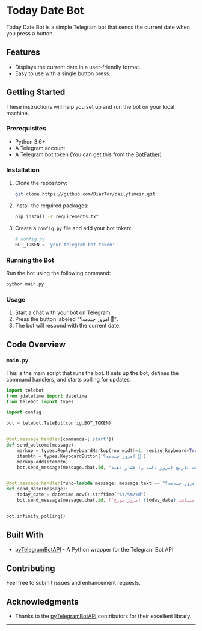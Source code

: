 # Today Date Bot

Today Date Bot is a simple Telegram bot that sends the current date when you press a button.

## Features

- Displays the current date in a user-friendly format.
- Easy to use with a single button press.

## Getting Started

These instructions will help you set up and run the bot on your local machine.

### Prerequisites

- Python 3.6+
- A Telegram account
- A Telegram bot token (You can get this from the [BotFather](https://core.telegram.org/bots#botfather))

### Installation

1. Clone the repository:

    ```bash
    git clone https://github.com/DiarTor/dailytimeir.git
    ```

2. Install the required packages:

    ```bash
    pip install -r requirements.txt
    ```

3. Create a `config.py` file and add your bot token:

    ```python
    # config.py
    BOT_TOKEN = 'your-telegram-bot-token'
    ```

### Running the Bot

Run the bot using the following command:

```bash
python main.py
```

### Usage

1. Start a chat with your bot on Telegram.
2. Press the button labeled "امروز چندمه؟ 📅".
3. The bot will respond with the current date.

## Code Overview

### `main.py`

This is the main script that runs the bot. It sets up the bot, defines the command handlers, and starts polling for updates.

```python
import telebot
from jdatetime import datetime
from telebot import types

import config

bot = telebot.TeleBot(config.BOT_TOKEN)


@bot.message_handler(commands=['start'])
def send_welcome(message):
    markup = types.ReplyKeyboardMarkup(row_width=1, resize_keyboard=True)
    itembtn = types.KeyboardButton('امروز چندمه؟ 📅')
    markup.add(itembtn)
    bot.send_message(message.chat.id, "خوش آمدید! برای دریافت تاریخ امروز دکمه را فشار دهید.", reply_markup=markup)


@bot.message_handler(func=lambda message: message.text == "امروز چندمه؟ 📅")
def send_date(message):
    today_date = datetime.now().strftime("%Y/%m/%d")
    bot.send_message(message.chat.id, f"امروز مورخ {today_date} میباشد.")


bot.infinity_polling()
```

## Built With

- [pyTelegramBotAPI](https://github.com/eternnoir/pyTelegramBotAPI) - A Python wrapper for the Telegram Bot API

## Contributing

Feel free to submit issues and enhancement requests.


## Acknowledgments

- Thanks to the [pyTelegramBotAPI](https://github.com/eternnoir/pyTelegramBotAPI) contributors for their excellent library.

---
